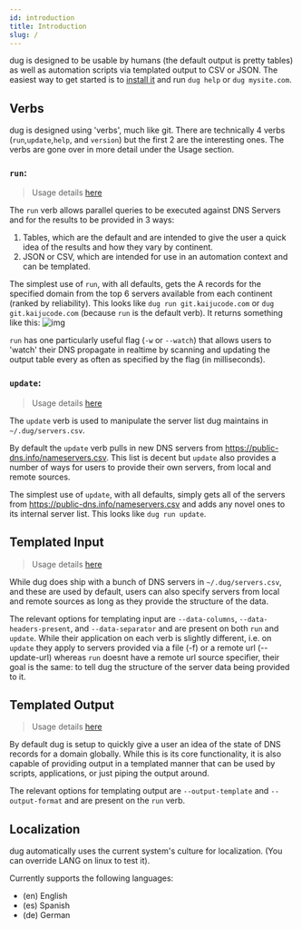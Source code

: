 ```yaml
---
id: introduction
title: Introduction
slug: /
---
```


dug is designed to be usable by humans (the default output is pretty tables) as well as automation scripts via templated output to CSV or JSON. The easiest way to get started is to [install it](./install) and run `dug help` or `dug mysite.com`.

## Verbs

dug is designed using 'verbs', much like git. There are technically 4 verbs (`run`,`update`,`help`, and `version`) but the first 2 are the interesting ones. The verbs are gone over in more detail under the Usage section.

### `run`:
> Usage details [here](./run)

The `run` verb allows parallel queries to be executed against DNS Servers and for the results to be provided in 3 ways:
1. Tables, which are the default and are intended to give the user a quick idea of the results and how they vary by continent.
2. JSON or CSV, which are intended for use in an automation context and can be templated.

The simplest use of `run`, with all defaults, gets the A records for the specified domain from the top 6 servers available from each continent (ranked by reliability). This looks like `dug run git.kaijucode.com` or `dug git.kaijucode.com` (because `run` is the default verb). It returns something like this:
![img](../static/img/docs/dug_default_run.png)

`run` has one particularly useful flag (`-w` or `--watch`) that allows users to 'watch' their DNS propagate in realtime by scanning and updating the output table every as often as specified by the flag (in milliseconds).

### `update`:
> Usage details [here](./update)

The `update` verb is used to manipulate the server list dug maintains in `~/.dug/servers.csv`.

By default the `update` verb pulls in new DNS servers from https://public-dns.info/nameservers.csv. This list is decent but `update` also provides a number of ways for users to provide their own servers, from local and remote sources.

The simplest use of `update`, with all defaults, simply gets all of the servers from https://public-dns.info/nameservers.csv and adds any novel ones to its internal server list. This looks like `dug run update`.

## Templated Input
> Usage details [here](./templated_input)

While dug does ship with a bunch of DNS servers in `~/.dug/servers.csv`, and these are used by default, users can also specify servers from local and remote sources as long as they provide the structure of the data.

The relevant options for templating input are `--data-columns`, `--data-headers-present`, and `--data-separator` and are present on both `run` and `update`. While their application on each verb is slightly different, i.e. on `update` they apply to servers provided via a file (-f) or a remote url (--update-url) whereas `run` doesnt have a remote url source specifier, their goal is the same: to tell dug the structure of the server data being provided to it.

## Templated Output
> Usage details [here](./templated_output)

By default dug is setup to quickly give a user an idea of the state of DNS records for a domain globally. While this is its core functionality, it is also capable of providing output in a templated manner that can be used by scripts, applications, or just piping the output around.

The relevant options for templating output are `--output-template` and `--output-format` and are present on the `run` verb.

## Localization
dug automatically uses the current system's culture for localization. (You can override LANG on linux to test it).

Currently supports the following languages:
- (en) English
- (es) Spanish
- (de) German